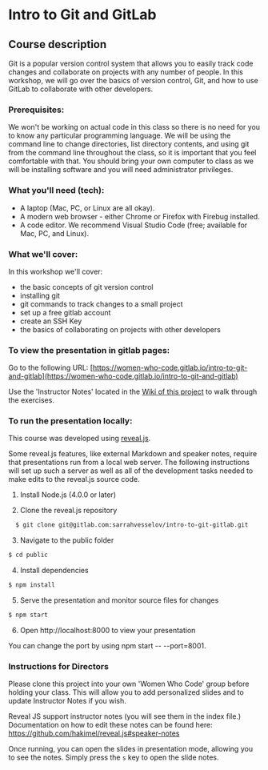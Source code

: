 # Intro to Git and GitLab


## Course description

Git is a popular version control system that allows you to easily track code changes and collaborate on projects with any number of people. In this workshop, we will go over the basics of version control, Git, and how to use GitLab to collaborate with other developers.

### Prerequisites:

We won't be working on actual code in this class so there is no need for you to know any particular programming language. We will be using the command line to change directories, list directory contents, and using git from the command line throughout the class, so it is important that you feel comfortable with that. You should bring your own computer to class as we will be installing software and you will need administrator privileges.


### What you'll need (tech):

 - A laptop (Mac, PC, or Linux are all okay).
 - A modern web browser - either Chrome or Firefox with Firebug installed.
 - A code editor. We recommend Visual Studio Code (free; available for Mac, PC, and Linux).


### What we'll cover:

In this workshop we'll cover:

 - the basic concepts of git version control
 - installing git
 - git commands to track changes to a small project
 - set up a free gitlab account
 - create an SSH Key
 - the basics of collaborating on projects with other developers

### To view the presentation in gitlab pages:

Go to the following URL: [https://women-who-code.gitlab.io/intro-to-git-and-gitlab](https://women-who-code.gitlab.io/intro-to-git-and-gitlab)

Use the 'Instructor Notes' located in the [Wiki of this project](https://gitlab.com/women-who-code/intro-to-git-and-gitlab/wikis/instructor-notes) to walk through the exercises.


### To run the presentation locally:

This course was developed using [reveal.js](https://github.com/hakimel/reveal.js/). 

Some reveal.js features, like external Markdown and speaker notes, require that presentations run from a local web server. The following instructions will set up such a server as well as all of the development tasks needed to make edits to the reveal.js source code.

1. Install Node.js (4.0.0 or later)

2. Clone the reveal.js repository

```sh
  $ git clone git@gitlab.com:sarrahvesselov/intro-to-git-gitlab.git
```

3. Navigate to the public folder

```sh
$ cd public
```

4. Install dependencies

```sh
$ npm install
```

5. Serve the presentation and monitor source files for changes

```sh
$ npm start
```

6. Open http://localhost:8000 to view your presentation

You can change the port by using npm start -- --port=8001.

### Instructions for Directors

Please clone this project into your own 'Women Who Code' group before holding your class. This will allow you to add personalized slides and to update Instructor Notes if you wish.

Reveal JS support instructor notes (you will see them in the index file.) Documentation on how to edit these notes can be found here: https://github.com/hakimel/reveal.js#speaker-notes

Once running, you can open the slides in presentation mode, allowing you to see the notes. Simply press the `s` key to open the slide notes.
